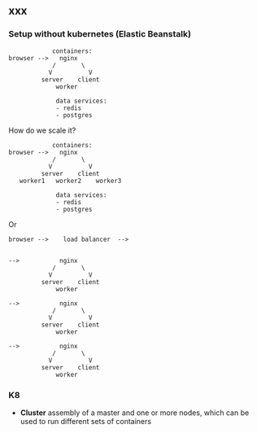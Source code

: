 ## xxx
### Setup without kubernetes (Elastic Beanstalk)
```
            containers:
browser -->   nginx
            /       \
           V          V
         server    client
             worker
             
             data services:
             - redis 
             - postgres
```
How do we scale it?

```
            containers:
browser -->   nginx
            /       \
           V          V
         server    client
   worker1   worker2    worker3
             
             data services:
             - redis 
             - postgres
```
Or
```
browser -->    load balancer  -->


-->           nginx
            /       \
           V          V
         server    client
             worker

-->           nginx
            /       \
           V          V
         server    client
             worker

-->           nginx
            /       \
           V          V
         server    client
             worker

```

### K8
* **Cluster** assembly of a master and one or more nodes, which can be used to run different sets of containers


